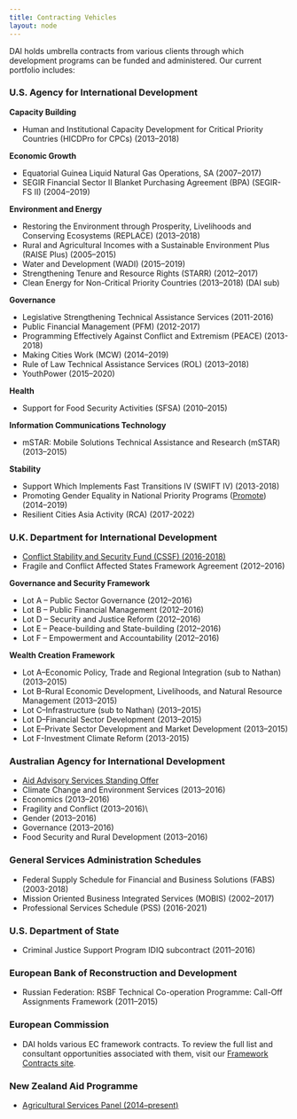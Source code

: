 ```yaml
---
title: Contracting Vehicles
layout: node
---
```


DAI holds umbrella contracts from various clients through which development programs can be funded and administered. Our current portfolio includes:

### U.S. Agency for International Development

**Capacity Building**

* Human and Institutional Capacity Development for Critical Priority Countries (HICDPro for CPCs) (2013–2018)

**Economic Growth**

* Equatorial Guinea Liquid Natural Gas Operations, SA (2007–2017)
* SEGIR Financial Sector II Blanket Purchasing Agreement (BPA) (SEGIR-FS II) (2004–2019)

**Environment and Energy**

* Restoring the Environment through Prosperity, Livelihoods and Conserving Ecosystems (REPLACE) (2013–2018)
* Rural and Agricultural Incomes with a Sustainable Environment Plus (RAISE Plus) (2005–2015)
* Water and Development (WADI) (2015–2019)
* Strengthening Tenure and Resource Rights (STARR) (2012–2017)
* Clean Energy for Non-Critical Priority Countries (2013–2018) (DAI sub)

**Governance**

* Legislative Strengthening Technical Assistance Services (2011-2016)
* Public Financial Management (PFM) (2012-2017)
* Programming Effectively Against Conflict and Extremism (PEACE) (2013-2018)
* Making Cities Work (MCW) (2014–2019)
* Rule of Law Technical Assistance Services (ROL) (2013–2018)
* YouthPower (2015–2020)

**Health**

* Support for Food Security Activities (SFSA) (2010–2015)

**Information Communications Technology**

* mSTAR: Mobile Solutions Technical Assistance and Research (mSTAR) (2013–2015)

**Stability**

* Support Which Implements Fast Transitions IV (SWIFT IV) (2013-2018)
* Promoting Gender Equality in National Priority Programs ([Promote](http://www.usaid.gov/afghanistan/promote)) (2014–2019)
* Resilient Cities Asia Activity (RCA) (2017-2022)

### U.K. Department for International Development

* [Conflict Stability and Security Fund (CSSF) (2016-2018)](https://www.dai.com/working-dai/current-procurements/conflict-stability-and-security-fund)
* Fragile and Conflict Affected States Framework Agreement (2012–2016)

**Governance and Security Framework**

* Lot A – Public Sector Governance (2012–2016)
* Lot B – Public Financial Management (2012–2016)
* Lot D – Security and Justice Reform (2012–2016)
* Lot E – Peace-building and State-building (2012–2016)
* Lot F – Empowerment and Accountability (2012–2016)

**Wealth Creation Framework**

* Lot A–Economic Policy, Trade and Regional Integration (sub to Nathan) (2013–2015)
* Lot B–Rural Economic Development, Livelihoods, and Natural Resource Management (2013–2015)
* Lot C–Infrastructure (sub to Nathan) (2013–2015)
* Lot D–Financial Sector Development (2013–2015)
* Lot E–Private Sector Development and Market Development (2013–2015)
* Lot F-Investment Climate Reform (2013-2015)

### Australian Agency for International Development

* [Aid Advisory Services Standing Offer](http://frameworkcontracts.com/lots/dfat/)
* Climate Change and Environment Services (2013–2016)
* Economics (2013–2016)
* Fragility and Conflict (2013–2016)\
* Gender (2013–2016)
* Governance (2013–2016)
* Food Security and Rural Development (2013–2016)

### General Services Administration Schedules

* Federal Supply Schedule for Financial and Business Solutions (FABS) (2003-2018)
* Mission Oriented Business Integrated Services (MOBIS) (2002–2017)
* Professional Services Schedule (PSS) (2016-2021)

### U.S. Department of State

* Criminal Justice Support Program IDIQ subcontract (2011–2016)

### European Bank of Reconstruction and Development

* Russian Federation: RSBF Technical Co-operation Programme: Call-Off Assignments Framework (2011–2015) 

### European Commission

* DAI holds various EC framework contracts. To review the full list and consultant opportunities associated with them, visit our [Framework Contracts site](http://frameworkcontracts.com).

### New Zealand Aid Programme

* [Agricultural Services Panel (2014–present)](http://frameworkcontracts.com/lots/mfat)